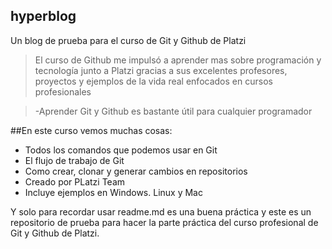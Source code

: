 ## hyperblog
Un blog de prueba para el curso de Git y Github de Platzi

>El curso de Github me impulsó a aprender mas sobre programación y tecnología junto a Platzi gracias a sus excelentes profesores, proyectos y ejemplos de la vida real enfocados en cursos profesionales

> -Aprender Git y Github es bastante útil para cualquier programador

##En este curso vemos muchas cosas:
* Todos los comandos que podemos usar en Git
* El flujo de trabajo de Git
* Como crear, clonar y generar cambios en repositorios
* Creado por PLatzi Team
* Incluye ejemplos en Windows. Linux y Mac

Y solo para recordar usar readme.md es una buena práctica y este es un repositorio de prueba para hacer la parte práctica del curso profesional de Git y Github de Platzi.
